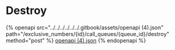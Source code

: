 # Destroy

{% openapi src="../../../../../../.gitbook/assets/openapi (4).json" path="/exclusive_numbers/{id}/call_queues/{queue_id}/destroy" method="post" %}
[openapi (4).json](<../../../../../../.gitbook/assets/openapi (4).json>)
{% endopenapi %}
